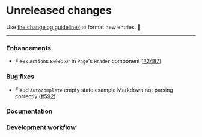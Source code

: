 # Unreleased changes

Use [the changelog guidelines](https://git.io/polaris-changelog-guidelines) to format new entries. 💜

---

### Enhancements

- Fixes `Action`s selector in `Page`'s `Header` component ([#2487](https://github.com/Shopify/polaris-react/pull/2487))

### Bug fixes

- Fixed `Autocomplete` empty state example Markdown not parsing correctly ([#592](https://github.com/Shopify/polaris-react/pull/592))

### Documentation

### Development workflow
